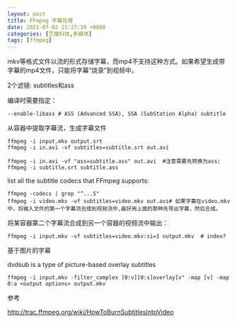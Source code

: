 ```yaml
---
layout: post
title: FFmpeg 字幕处理
date: 2021-07-02 21:27:19 +0800
categories: [艺搜科技,多媒体]
tags: [ffmpeg]
---
```

mkv等格式文件以流的形式存储字幕，而mp4不支持这种方式。如果希望生成带字幕的mp4文件，只能将字幕“烧录”到视频中。

2个滤镜: subtitles和ass

编译时需要指定：

```
--enable-libass # ASS (Advanced SSA), SSA (SubStation Alpha) subtitle
```

从容器中提取字幕流，生成字幕文件

```
ffmpeg -i input.mkv output.srt
ffmpeg -i in.avi -vf subtitles=subtitle.srt out.avi 

ffmpeg -i in.avi -vf "ass=subtitle.ass" out.avi  #注意需要先转换为ass:
ffmpeg -i subtitle.srt subtitle.ass
```

list all the subtitle codecs that FFmpeg supports:

```
ffmpeg -codecs | grep "^...S"
ffmpeg -i video.mkv -vf subtitles=video.mkv out.avi# 如果字幕在video.mkv中，将输入文件的第一个字幕流合成到视频流中,最好用上面的那种先导出字幕，然后合成。
```

将某容器第二个字幕流合成到另一个容器的视频流中输出：

```
ffmpeg -i input.mkv -vf subtitles=video.mkv:si=1 output.mkv  # index?
```

基于图片的字幕

dvdsub is a type of picture-based overlay subtitles

```
ffmpeg -i input.mkv -filter_complex [0:v][0:s]overlay[v" -map [v] -map 0:a <output options> output.mkv
```

参考

http://trac.ffmpeg.org/wiki/HowToBurnSubtitlesIntoVideo